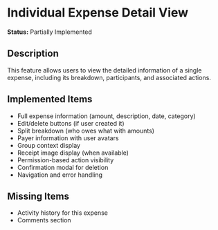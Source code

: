 # Individual Expense Detail View

**Status:** Partially Implemented

## Description
This feature allows users to view the detailed information of a single expense, including its breakdown, participants, and associated actions.

## Implemented Items
- Full expense information (amount, description, date, category)
- Edit/delete buttons (if user created it)
- Split breakdown (who owes what with amounts)
- Payer information with user avatars
- Group context display
- Receipt image display (when available)
- Permission-based action visibility
- Confirmation modal for deletion
- Navigation and error handling

## Missing Items
- Activity history for this expense
- Comments section
